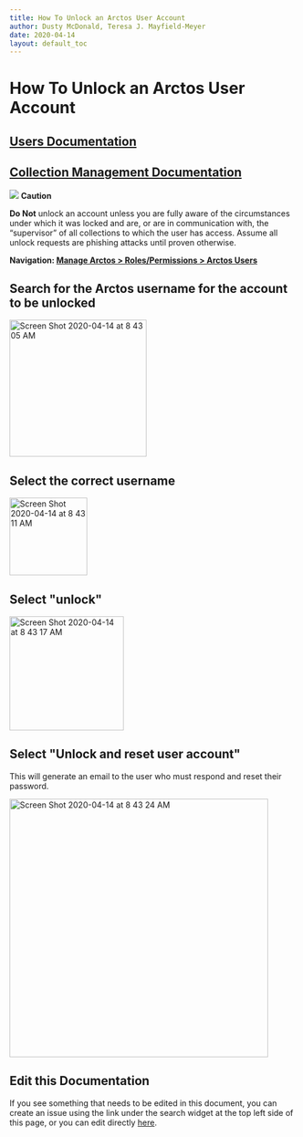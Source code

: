 ```yaml
---
title: How To Unlock an Arctos User Account
author: Dusty McDonald, Teresa J. Mayfield-Meyer
date: 2020-04-14
layout: default_toc
---
```

# How To Unlock an Arctos User Account

## [Users Documentation](https://handbook.arctosdb.org/documentation/users.html#unlocking)
## [Collection Management Documentation](https://handbook.arctosdb.org/documentation/manage_collection.html)

![](https://raw.githubusercontent.com/ArctosDB/documentation-wiki/gh-pages/tutorial_images/Bear%20Caution.jpg) 
**Caution** 

**Do Not** unlock an account unless you are fully aware of the circumstances under which it was locked and are, or are in communication with, the “supervisor” of all collections to which the user has access. Assume all unlock requests are phishing attacks until proven otherwise.

**Navigation: [Manage Arctos > Roles/Permissions > Arctos Users](https://arctos.database.museum/AdminUsers.cfm)**

## Search for the Arctos username for the account to be unlocked

<img width="240" alt="Screen Shot 2020-04-14 at 8 43 05 AM" src="https://user-images.githubusercontent.com/5720791/79244762-1d181600-7e2c-11ea-97f2-150104481507.png">

## Select the correct username
 
<img width="136" alt="Screen Shot 2020-04-14 at 8 43 11 AM" src="https://user-images.githubusercontent.com/5720791/79244779-1f7a7000-7e2c-11ea-93f5-d9771c808068.png">

## Select "unlock"

<img width="200" alt="Screen Shot 2020-04-14 at 8 43 17 AM" src="https://user-images.githubusercontent.com/5720791/79244791-21dcca00-7e2c-11ea-85c6-a0bb828a2515.png">

## Select "Unlock and reset user account"

This will generate an email to the user who must respond and reset their password.

<img width="453" alt="Screen Shot 2020-04-14 at 8 43 24 AM" src="https://user-images.githubusercontent.com/5720791/79244795-243f2400-7e2c-11ea-90fb-cbe165215280.png">

## Edit this Documentation

If you see something that needs to be edited in this document, you can create an issue using the link under the search widget at the top left side of this page, or you can edit directly <a href="https://github.com/ArctosDB/documentation-wiki/edit/gh-pages/_how_to/How-To-Unlock-A-User-Account.markdown" target="_blank">here</a>.

